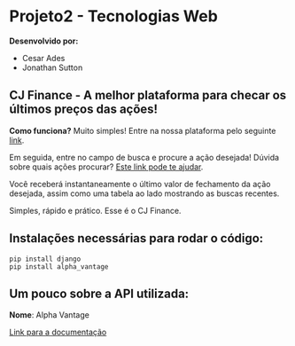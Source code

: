 # Projeto2 - Tecnologias Web
**Desenvolvido por:**
- Cesar Ades
- Jonathan Sutton

## CJ Finance -  A melhor plataforma para checar os últimos preços das ações!
**Como funciona?** 
Muito simples! Entre na nossa plataforma pelo seguinte [link](https://fast-temple-59778.herokuapp.com/).

Em seguida, entre no campo de busca e procure a ação desejada! Dúvida sobre quais ações procurar? [Este link pode te ajudar](https://www.nasdaq.com/market-activity/stocks/screener).

Você receberá instantaneamente o último valor de fechamento da ação desejada, assim como uma tabela ao lado mostrando as buscas recentes.

Simples, rápido e prático. Esse é o CJ Finance.

## Instalações necessárias para rodar o código:

```
pip install django
pip install alpha_vantage
```

## Um pouco sobre a API utilizada:
**Nome**: Alpha Vantage

[Link para a documentação](https://www.alphavantage.co/documentation/)









